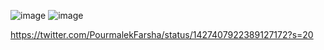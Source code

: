 
![image](https://user-images.githubusercontent.com/30849720/129819654-1b573762-200b-457b-b6d2-ab3f0690e3ef.png)
![image](https://user-images.githubusercontent.com/30849720/129819677-ba2b0771-337a-46be-836c-9b01bef84739.png)

https://twitter.com/PourmalekFarsha/status/1427407922389127172?s=20
